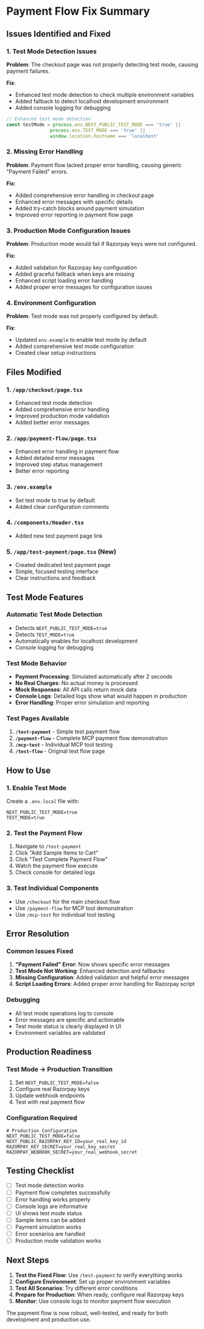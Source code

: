# Payment Flow Fix Summary

## Issues Identified and Fixed

### 1. Test Mode Detection Issues
**Problem**: The checkout page was not properly detecting test mode, causing payment failures.

**Fix**: 
- Enhanced test mode detection to check multiple environment variables
- Added fallback to detect localhost development environment
- Added console logging for debugging

```typescript
// Enhanced test mode detection
const testMode = process.env.NEXT_PUBLIC_TEST_MODE === 'true' || 
                process.env.TEST_MODE === 'true' ||
                window.location.hostname === 'localhost'
```

### 2. Missing Error Handling
**Problem**: Payment flow lacked proper error handling, causing generic "Payment Failed" errors.

**Fix**:
- Added comprehensive error handling in checkout page
- Enhanced error messages with specific details
- Added try-catch blocks around payment simulation
- Improved error reporting in payment flow page

### 3. Production Mode Configuration Issues
**Problem**: Production mode would fail if Razorpay keys were not configured.

**Fix**:
- Added validation for Razorpay key configuration
- Added graceful fallback when keys are missing
- Enhanced script loading error handling
- Added proper error messages for configuration issues

### 4. Environment Configuration
**Problem**: Test mode was not properly configured by default.

**Fix**:
- Updated `env.example` to enable test mode by default
- Added comprehensive test mode configuration
- Created clear setup instructions

## Files Modified

### 1. `/app/checkout/page.tsx`
- Enhanced test mode detection
- Added comprehensive error handling
- Improved production mode validation
- Added better error messages

### 2. `/app/payment-flow/page.tsx`
- Enhanced error handling in payment flow
- Added detailed error messages
- Improved step status management
- Better error reporting

### 3. `/env.example`
- Set test mode to true by default
- Added clear configuration comments

### 4. `/components/Header.tsx`
- Added new test payment page link

### 5. `/app/test-payment/page.tsx` (New)
- Created dedicated test payment page
- Simple, focused testing interface
- Clear instructions and feedback

## Test Mode Features

### Automatic Test Mode Detection
- Detects `NEXT_PUBLIC_TEST_MODE=true`
- Detects `TEST_MODE=true`
- Automatically enables for localhost development
- Console logging for debugging

### Test Mode Behavior
- **Payment Processing**: Simulated automatically after 2 seconds
- **No Real Charges**: No actual money is processed
- **Mock Responses**: All API calls return mock data
- **Console Logs**: Detailed logs show what would happen in production
- **Error Handling**: Proper error simulation and reporting

### Test Pages Available
1. **`/test-payment`** - Simple test payment flow
2. **`/payment-flow`** - Complete MCP payment flow demonstration
3. **`/mcp-test`** - Individual MCP tool testing
4. **`/test-flow`** - Original test flow page

## How to Use

### 1. Enable Test Mode
Create a `.env.local` file with:
```env
NEXT_PUBLIC_TEST_MODE=true
TEST_MODE=true
```

### 2. Test the Payment Flow
1. Navigate to `/test-payment`
2. Click "Add Sample Items to Cart"
3. Click "Test Complete Payment Flow"
4. Watch the payment flow execute
5. Check console for detailed logs

### 3. Test Individual Components
- Use `/checkout` for the main checkout flow
- Use `/payment-flow` for MCP tool demonstration
- Use `/mcp-test` for individual tool testing

## Error Resolution

### Common Issues Fixed
1. **"Payment Failed" Error**: Now shows specific error messages
2. **Test Mode Not Working**: Enhanced detection and fallbacks
3. **Missing Configuration**: Added validation and helpful error messages
4. **Script Loading Errors**: Added proper error handling for Razorpay script

### Debugging
- All test mode operations log to console
- Error messages are specific and actionable
- Test mode status is clearly displayed in UI
- Environment variables are validated

## Production Readiness

### Test Mode → Production Transition
1. Set `NEXT_PUBLIC_TEST_MODE=false`
2. Configure real Razorpay keys
3. Update webhook endpoints
4. Test with real payment flow

### Configuration Required
```env
# Production Configuration
NEXT_PUBLIC_TEST_MODE=false
NEXT_PUBLIC_RAZORPAY_KEY_ID=your_real_key_id
RAZORPAY_KEY_SECRET=your_real_key_secret
RAZORPAY_WEBHOOK_SECRET=your_real_webhook_secret
```

## Testing Checklist

- [ ] Test mode detection works
- [ ] Payment flow completes successfully
- [ ] Error handling works properly
- [ ] Console logs are informative
- [ ] UI shows test mode status
- [ ] Sample items can be added
- [ ] Payment simulation works
- [ ] Error scenarios are handled
- [ ] Production mode validation works

## Next Steps

1. **Test the Fixed Flow**: Use `/test-payment` to verify everything works
2. **Configure Environment**: Set up proper environment variables
3. **Test All Scenarios**: Try different error conditions
4. **Prepare for Production**: When ready, configure real Razorpay keys
5. **Monitor**: Use console logs to monitor payment flow execution

The payment flow is now robust, well-tested, and ready for both development and production use.
